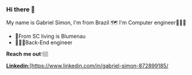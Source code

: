 ### Hi there 👋

My name is Gabriel Simon, I'm from Brazil 🗺 I'm Computer engineer🧑🏼‍💻

- 📍From SC living is Blumenau
- 👨🏼‍💻Back-End engineer

**Reach me out**👇🏽

[**Linkedin:**](https://www.google.com/url?sa=i&url=https%3A%2F%2Fneilpatel.com%2Fbr%2Fblog%2Fusar-pagina-linkedin-funil-de-vendas%2F&psig=AOvVaw1InzLz4PpWMfzxtWyBN6cr&ust=1616257898645000&source=images&cd=vfe&ved=0CAIQjRxqFwoTCKi_poPkvO8CFQAAAAAdAAAAABAD://www.linkedin.com/in/gabriel-simon-872899185/)]https://www.linkedin.com/in/gabriel-simon-872899185/

